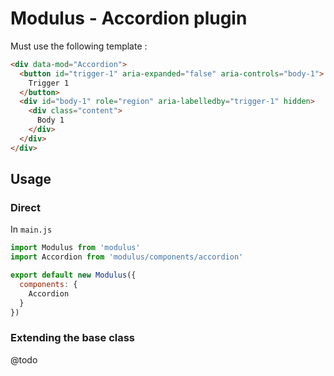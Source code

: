 # Modulus - Accordion plugin

Must use the following template :
```html
<div data-mod="Accordion">
  <button id="trigger-1" aria-expanded="false" aria-controls="body-1">
    Trigger 1
  </button>
  <div id="body-1" role="region" aria-labelledby="trigger-1" hidden>
    <div class="content">
      Body 1
    </div>
  </div>
</div>
```


## Usage

### Direct

In `main.js`
```js
import Modulus from 'modulus'
import Accordion from 'modulus/components/accordion'

export default new Modulus({
  components: {
    Accordion
  }
})
```

### Extending the base class

@todo